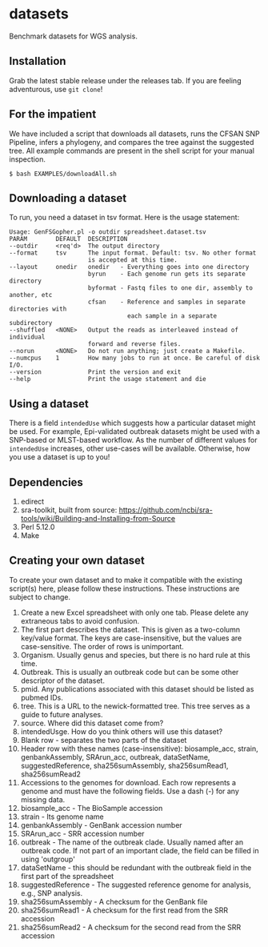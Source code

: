 # datasets
Benchmark datasets for WGS analysis.

## Installation

Grab the latest stable release under the releases tab.  If you are feeling adventurous, use `git clone`!

## For the impatient

We have included a script that downloads all datasets, runs the CFSAN SNP Pipeline, infers a phylogeny, and compares the tree against the suggested tree.  All example commands are present in the shell script for your manual inspection.

    $ bash EXAMPLES/downloadAll.sh

## Downloading a dataset
To run, you need a dataset in tsv format.  Here is the usage statement:

    Usage: GenFSGopher.pl -o outdir spreadsheet.dataset.tsv
    PARAM        DEFAULT  DESCRIPTION
    --outdir     <req'd>  The output directory
    --format     tsv      The input format. Default: tsv. No other format
                          is accepted at this time.
    --layout     onedir   onedir   - Everything goes into one directory
                          byrun    - Each genome run gets its separate directory
                          byformat - Fastq files to one dir, assembly to another, etc
                          cfsan    - Reference and samples in separate directories with
                                     each sample in a separate subdirectory
    --shuffled   <NONE>   Output the reads as interleaved instead of individual
                          forward and reverse files.
    --norun      <NONE>   Do not run anything; just create a Makefile.
    --numcpus    1        How many jobs to run at once. Be careful of disk I/O.
    --version             Print the version and exit
    --help                Print the usage statement and die

## Using a dataset

There is a field `intendedUse` which suggests how a particular dataset might be used.  For example, Epi-validated outbreak datasets might be used with a SNP-based or MLST-based workflow.  As the number of different values for `intendedUse` increases, other use-cases will be available.  Otherwise, how you use a dataset is up to you!

## Dependencies
1. edirect
2. sra-toolkit, built from source: https://github.com/ncbi/sra-tools/wiki/Building-and-Installing-from-Source
3. Perl 5.12.0
4. Make

## Creating your own dataset
To create your own dataset and to make it compatible with the existing script(s) here, please follow these instructions.  These instructions are subject to change.

1. Create a new Excel spreadsheet with only one tab. Please delete any extraneous tabs to avoid confusion.
2. The first part describes the dataset.  This is given as a two-column key/value format.  The keys are case-insensitive, but the values are case-sensitive.  The order of rows is unimportant.
  1. Organism.  Usually genus and species, but there is no hard rule at this time.
  2. Outbreak.  This is usually an outbreak code but can be some other descriptor of the dataset.
  3. pmid.  Any publications associated with this dataset should be listed as pubmed IDs.
  4. tree.  This is a URL to the newick-formatted tree.  This tree serves as a guide to future analyses.
  5. source. Where did this dataset come from?
  6. intendedUsge.  How do you think others will use this dataset?
3. Blank row - separates the two parts of the dataset
4. Header row with these names (case-insensitive): biosample_acc, strain, genbankAssembly, SRArun_acc, outbreak, dataSetName, suggestedReference, sha256sumAssembly, sha256sumRead1, sha256sumRead2
4. Accessions to the genomes for download.  Each row represents a genome and must have the following fields.  Use a dash (-) for any missing data.
  1. biosample_acc - The BioSample accession
  2. strain - Its genome name
  3. genbankAssembly - GenBank accession number
  4. SRArun_acc - SRR accession number
  5. outbreak - The name of the outbreak clade.  Usually named after an outbreak code.  If not part of an important clade, the field can be filled in using 'outgroup'
  6. dataSetName - this should be redundant with the outbreak field in the first part of the spreadsheet
  7. suggestedReference - The suggested reference genome for analysis, e.g., SNP analysis.
  8. sha256sumAssembly - A checksum for the GenBank file 
  9. sha256sumRead1 - A checksum for the first read from the SRR accession
  10. sha256sumRead2 - A checksum for the second read from the SRR accession
